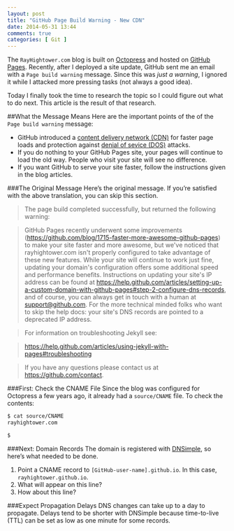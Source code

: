 ```yaml
---
layout: post
title: "GitHub Page Build Warning - New CDN"
date: 2014-05-31 13:44
comments: true
categories: [ Git ]
---
```

The `RayHightower.com` blog is built on [Octopress](http://octopress.org/) and hosted on [GitHub Pages](https://pages.github.com/). Recently, after I deployed a site update, GitHub sent me an email with a `Page build warning` message. Since this was _just a warning_, I ignored it while I attacked more pressing tasks (not always a good idea).

Today I finally took the time to research the topic so I could figure out what to do next. This article is the result of that research.
<!--more-->
##What the Message Means
Here are the important points of the of the `Page build warning` message:

* GitHub introduced a [content delivery network (CDN)](http://en.wikipedia.org/wiki/Content_delivery_network) for faster page loads and protection against [denial of sevice (DOS)](http://en.wikipedia.org/wiki/Denial-of-service_attack) attacks.
* If you do nothing to your GitHub Pages site, your pages will continue to load the old way. People who visit your site will see no difference.
* If you want GitHub to serve your site faster, follow the instructions given in the blog articles.

###The Original Message
Here’s the original message. If you’re satisfied with the above translation, you can skip this section.

>The page build completed successfully, but returned the following warning:

>GitHub Pages recently underwent some improvements (https://github.com/blog/1715-faster-more-awesome-github-pages) to make your site faster and more awesome, but we've noticed that rayhightower.com isn't properly configured to take advantage of these new features. While your site will continue to work just fine, updating your domain's configuration offers some additional speed and performance benefits. Instructions on updating your site's IP address can be found at https://help.github.com/articles/setting-up-a-custom-domain-with-github-pages#step-2-configure-dns-records, and of course, you can always get in touch with a human at support@github.com. For the more technical minded folks who want to skip the help docs: your site's DNS records are pointed to a deprecated IP address.

>For information on troubleshooting Jekyll see:

>  https://help.github.com/articles/using-jekyll-with-pages#troubleshooting

>If you have any questions please contact us at https://github.com/contact.

###First: Check the CNAME File
Since the blog was configured for Octopress a few years ago, it already
had a `source/CNAME` file. To check the contents:

```bash
$ cat source/CNAME
rayhightower.com

$ 

```

###Next: Domain Records
The domain is registered with [DNSimple](http://dnsimple.com), so here’s what needed to be done.

1. Point a CNAME record to `[GitHub-user-name].github.io`. In this case,  `rayhightower.github.io`.
1. What will appear on this line?
1. How about this line?

###Expect Propagation Delays
DNS changes can take up to a day to propagate. Delays tend to be shorter with DNSimple because time-to-live (TTL) can be set as low as one minute for some records.


